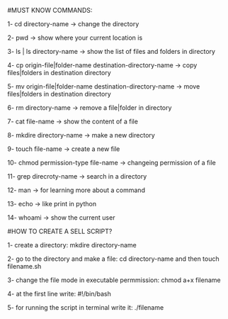 #MUST KNOW COMMANDS:

1- cd directory-name -> change the directory

2- pwd -> show where your current location is

3- ls | ls directory-name -> show the list of files and folders in directory

4- cp origin-file|folder-name destination-directory-name -> copy files|folders in destination 
directory

5- mv origin-file|folder-name destination-directory-name -> move files|folders in destination
directory

6- rm directory-name -> remove a file|folder in directory

7- cat file-name -> show the content of a file

8- mkdire directory-name -> make a new directory

9- touch file-name -> create a new file

10- chmod permission-type file-name -> changeing permission of a file

11- grep direcroty-name -> search in a directory

12- man -> for learning more about a command

13- echo -> like print in python

14- whoami -> show the current user

#HOW TO CREATE A SELL SCRIPT?

1- create a directory:
	 mkdire directory-name
	 
2- go to the directory and make a file:
	 cd directory-name and then touch filename.sh
	 
3- change the file mode in executable permmission:
	 chmod a+x filename
	 
4- at the first line write:
	 #!/bin/bash
	 
5- for running the script in terminal write it:
	 ./filename
